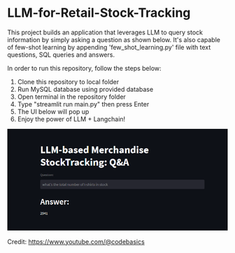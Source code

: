 # LLM-for-Retail-Stock-Tracking
This project builds an application that leverages LLM to query stock information by simply asking a question as shown below. It's also capable of few-shot learning by appending 'few_shot_learning.py' file with text questions, SQL queries and answers.

In order to run this repository, follow the steps below:

1. Clone this repository to local folder
2. Run MySQL database using provided database
3. Open terminal in the repository folder
4. Type "streamlit run main.py" then press Enter
5. The UI below will pop up
6. Enjoy the power of LLM + Langchain!



![alt text](image.png)

Credit: https://www.youtube.com/@codebasics
